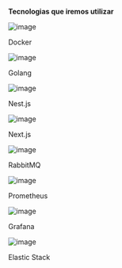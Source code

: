 **Tecnologias que iremos utilizar**
<p>
  
  ![image](https://github.com/bruno-silverio/goapi/assets/27282770/9485ca6f-5b11-4243-88b1-01bceeb3457f)
  
  Docker
  
  ![image](https://github.com/bruno-silverio/goapi/assets/27282770/5d16e733-40e4-4b5d-ad56-df0d3baaf8fe)
  
  Golang
  
  ![image](https://github.com/bruno-silverio/goapi/assets/27282770/5f781777-e272-44a3-8425-4bdbf470a0af)
  
  Nest.js
  
  ![image](https://github.com/bruno-silverio/goapi/assets/27282770/7d3cb16c-8b14-449c-98c9-4eef81fd6f1d)
  
  Next.js
  
  ![image](https://github.com/bruno-silverio/goapi/assets/27282770/5551bc31-56af-450e-b220-2b669b4b2448)
  
  RabbitMQ
  
  ![image](https://github.com/bruno-silverio/goapi/assets/27282770/dc93a31c-e0b9-4d92-be15-c012e90a5e16)
  
  Prometheus
  
  ![image](https://github.com/bruno-silverio/goapi/assets/27282770/7622e1ce-8b54-4723-a2ee-28be3b6e3675)
  
  Grafana
  
  ![image](https://github.com/bruno-silverio/goapi/assets/27282770/dd484e9b-2199-41ea-abce-75d805ca7614)
  
  Elastic Stack
</p>
